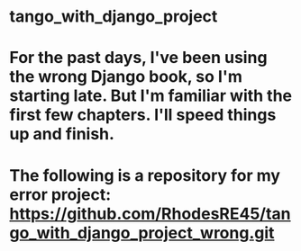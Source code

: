 # tango_with_django_project

# For the past days, I've been using the wrong Django book, so I'm starting late. But I'm familiar with the first few chapters. I'll speed things up and finish.

# The following is a repository for my error project: https://github.com/RhodesRE45/tango_with_django_project_wrong.git
